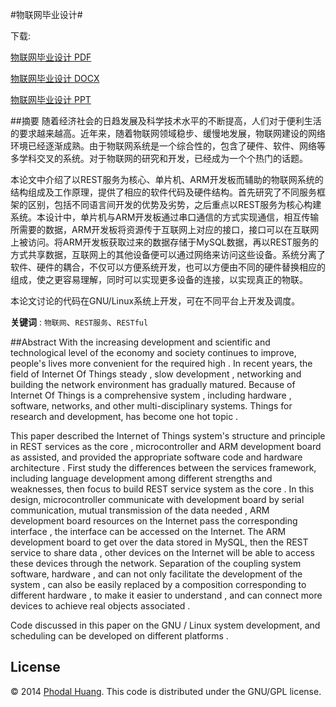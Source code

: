 #物联网毕业设计#

下载: 

[物联网毕业设计 PDF](https://raw.githubusercontent.com/phodal/thesis/master/iot.pdf)

[物联网毕业设计 DOCX](https://raw.githubusercontent.com/phodal/thesis/master/iot.docx)

[物联网毕业设计 PPT](https://raw.githubusercontent.com/phodal/thesis/master/%E5%9F%BA%E4%BA%8EREST%E6%9C%8D%E5%8A%A1%E7%9A%84%E6%9C%80%E5%B0%8F%E7%89%A9%E8%81%94%E7%BD%91%E7%B3%BB%E7%BB%9F%E8%AE%BE%E8%AE%A1.ppt)

##摘要
随着经济社会的日趋发展及科学技术水平的不断提高，人们对于便利生活的要求越来越高。近年来，随着物联网领域稳步、缓慢地发展，物联网建设的网络环境已经逐渐成熟。由于物联网系统是一个综合性的，包含了硬件、软件、网络等多学科交叉的系统。对于物联网的研究和开发，已经成为一个个热门的话题。

本论文中介绍了以REST服务为核心、单片机、ARM开发板而辅助的物联网系统的结构组成及工作原理，提供了相应的软件代码及硬件结构。首先研究了不同服务框架的区别，包括不同语言间开发的优势及劣势，之后重点以REST服务为核心构建系统。本设计中，单片机与ARM开发板通过串口通信的方式实现通信，相互传输所需要的数据，ARM开发板将资源传于互联网上对应的接口，接口可以在互联网上被访问。将ARM开发板获取过来的数据存储于MySQL数据，再以REST服务的方式共享数据，互联网上的其他设备便可以通过网络来访问这些设备。系统分离了软件、硬件的耦合，不仅可以方便系统开发，也可以方便由不同的硬件替换相应的组成，使之更容易理解，同时可以实现更多设备的连接，以实现真正的物联。

本论文讨论的代码在GNU/Linux系统上开发，可在不同平台上开发及调度。

**关键词** : ``物联网``、``REST服务``、``RESTful``

##Abstract
With the increasing development and scientific and technological level of the economy and society continues to improve, people's lives more convenient for the required high . In recent years, the field of Internet Of Things steady , slow development , networking and building the network environment has gradually matured. Because of Internet Of Things is a comprehensive system , including hardware , software, networks, and other multi-disciplinary systems. Things for research and development, has become one hot topic .

This paper described the Internet of Things system's structure and principle in REST services as the core , microcontroller and ARM development board as assisted, and provided the appropriate software code and hardware architecture . First study the differences between the services framework, including language development among different strengths and weaknesses, then focus to build REST service system as the core . In this design, microcontroller communicate with development board by serial communication, mutual transmission of the data needed , ARM development board resources on the Internet pass the corresponding interface , the interface can be accessed on the Internet. The ARM development board to get over the data stored in MySQL, then the REST service to share data , other devices on the Internet will be able to access these devices through the network. Separation of the coupling system software, hardware , and can not only facilitate the development of the system , can also be easily replaced by a composition corresponding to different hardware , to make it easier to understand , and can connect more devices to achieve real objects associated .

Code discussed in this paper on the GNU / Linux system development, and scheduling can be developed on different platforms .


## License

© 2014 [Phodal Huang](http://www.phodal.com). This code is distributed under the GNU/GPL license.
